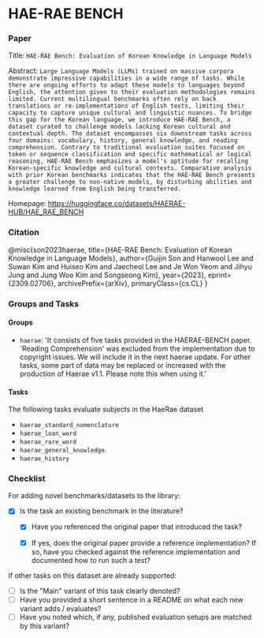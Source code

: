 # HAE-RAE BENCH

### Paper

Title: `HAE-RAE Bench: Evaluation of Korean Knowledge in Language Models`

Abstract: `Large Language Models (LLMs) trained on massive corpora demonstrate impressive capabilities in a wide range of tasks. While there are ongoing efforts to adapt these models to languages beyond English, the attention given to their evaluation methodologies remains limited. Current multilingual benchmarks often rely on back translations or re-implementations of English tests, limiting their capacity to capture unique cultural and linguistic nuances. To bridge this gap for the Korean language, we introduce HAE-RAE Bench, a dataset curated to challenge models lacking Korean cultural and contextual depth. The dataset encompasses six downstream tasks across four domains: vocabulary, history, general knowledge, and reading comprehension. Contrary to traditional evaluation suites focused on token or sequence classification and specific mathematical or logical reasoning, HAE-RAE Bench emphasizes a model's aptitude for recalling Korean-specific knowledge and cultural contexts. Comparative analysis with prior Korean benchmarks indicates that the HAE-RAE Bench presents a greater challenge to non-native models, by disturbing abilities and knowledge learned from English being transferred.`

Homepage: https://huggingface.co/datasets/HAERAE-HUB/HAE_RAE_BENCH

### Citation

@misc{son2023haerae,
      title={HAE-RAE Bench: Evaluation of Korean Knowledge in Language Models},
      author={Guijin Son and Hanwool Lee and Suwan Kim and Huiseo Kim and Jaecheol Lee and Je Won Yeom and Jihyu Jung and Jung Woo Kim and Songseong Kim},
      year={2023},
      eprint={2309.02706},
      archivePrefix={arXiv},
      primaryClass={cs.CL}
}

### Groups and Tasks

#### Groups

* `haerae`: 'It consists of five tasks provided in the HAERAE-BENCH paper. 'Reading Comprehension' was excluded from the implementation due to copyright issues. We will include it in the next haerae update. For other tasks, some part of data may be replaced or increased with the production of Haerae v1.1. Please note this when using it.'

#### Tasks

The following tasks evaluate subjects in the HaeRae dataset

- `haerae_standard_nomenclature`
- `haerae_loan_word`
- `haerae_rare_word`
- `haerae_general_knowledge`
- `haerae_history`

### Checklist

For adding novel benchmarks/datasets to the library:
* [x] Is the task an existing benchmark in the literature?
  * [x] Have you referenced the original paper that introduced the task?
  * [x] If yes, does the original paper provide a reference implementation? If so, have you checked against the reference implementation and documented how to run such a test?


If other tasks on this dataset are already supported:
* [ ] Is the "Main" variant of this task clearly denoted?
* [ ] Have you provided a short sentence in a README on what each new variant adds / evaluates?
* [ ] Have you noted which, if any, published evaluation setups are matched by this variant?
